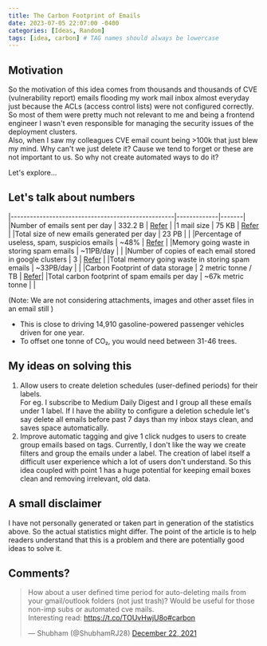 ```yaml
---
title: The Carbon Footprint of Emails
date: 2023-07-05 22:07:00 -0400
categories: [Ideas, Random]
tags: [idea, carbon] # TAG names should always be lowercase
---
```


## Motivation

So the motivation of this idea comes from thousands and thousands of CVE (vulnerability report) emails flooding my work mail inbox almost everyday just because the ACLs (access control lists) were not configured correctly. So most of them were pretty much not relevant to me and being a frontend engineer I wasn't even responsible for managing the security issues of the deployment clusters.  
Also, when I saw my colleagues CVE email count being >100k that just blew my mind. Why can't we just delete it? Cause we tend to forget or these are not important to us. So why not create automated ways to do it?   

Let's explore...

## Let's talk about numbers

|---------------------------------------------------|-------------|-------|
|Number of emails sent per day | 332.2 B     | <a href="https://www.oberlo.com/statistics/how-many-emails-are-sent-per-day" target="_blank">Refer</a> |
|1 mail size                   | 75 KB       | <a href="https://www.lifewire.com/what-is-the-average-size-of-an-email-message-1171208" target="_blank">Refer</a> |
|Total size of new emails generated per day | 23 PB       |       |
|Percentage of useless, spam, suspicios emails | ~48%     | <a href="https://financesonline.com/email-statistics/" target="_blank">Refer</a> |
|Memory going waste in storing spam emails  | ~11PB/day   |       |
|Number of copies of each email stored in google clusters  | 3   |  <a href="https://martin.kleppmann.com/2017/01/26/data-loss-in-large-clusters" target="_blank">Refer</a> |
|Total memory going waste in storing spam emails  | ~33PB/day   |       |
|Carbon Footprint of data storage | 2 metric tonne / TB   | <a href="https://greenly.earth/en-us/blog/ecology-news/what-is-the-carbon-footprint-of-data-storage" target="_blank">Refer</a>|
|Total carbon footprint of spam emails per day  | ~67k metric tonne  |       |

(Note: We are not considering attachments, images and other asset files in an email still )

 - This is close to driving 14,910 gasoline-powered passenger vehicles driven for one year.
 - To offset one tonne of CO₂, you would need between 31-46 trees.

## My ideas on solving this

1. Allow users to create deletion schedules (user-defined periods) for their labels.  
   For eg. I subscribe to Medium Daily Digest and I group all these emails under 1 label. If I have the ability to configure a deletion schedule let's say delete all emails before past 7 days than my inbox stays clean, and saves space automatically.
2. Improve automatic tagging and give 1 click nudges to users to create group emails based on tags. Currently, I don't like the way we create filters and group the emails under a label. The creation of label itself a difficult user experience which a lot of users don't understand. So this idea coupled with point 1 has a huge potential for keeping email boxes clean and removing irrelevant, old data.

## A small disclaimer

I have not personally generated or taken part in generation of the statistics above. So the actual statistics might differ. The point of the article is to help readers understand that this is a problem and there are potentially good ideas to solve it.

## Comments?

<blockquote class="twitter-tweet" data-theme="dark"><p lang="en" dir="ltr">How about a user defined time period for auto-deleting mails from your gmail/outlook folders (not just trash)? Would be useful for those non-imp subs or automated cve mails. <br>Interesting read: <a href="https://t.co/TOUvHwjU8o">https://t.co/TOUvHwjU8o</a><a href="https://twitter.com/hashtag/carbon?src=hash&amp;ref_src=twsrc%5Etfw">#carbon</a></p>&mdash; Shubham (@ShubhamRJ28) <a href="https://twitter.com/ShubhamRJ28/status/1473645741251829761?ref_src=twsrc%5Etfw">December 22, 2021</a></blockquote> <script async src="https://platform.twitter.com/widgets.js" charset="utf-8"></script>
